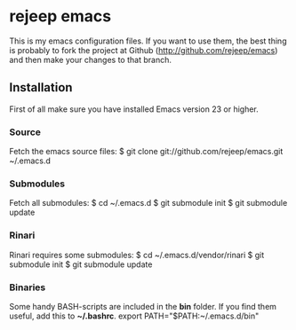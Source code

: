 # rejeep emacs
This is my emacs configuration files. If you want to use them, the
best thing is probably to fork the project at Github
(<http://github.com/rejeep/emacs>) and then make your changes to that
branch.

## Installation
First of all make sure you have installed Emacs version 23 or higher.

### Source
Fetch the emacs source files:
    $ git clone git://github.com/rejeep/emacs.git ~/.emacs.d

### Submodules
Fetch all submodules:
    $ cd ~/.emacs.d
    $ git submodule init
    $ git submodule update
    
### Rinari
Rinari requires some submodules:
    $ cd ~/.emacs.d/vendor/rinari
    $ git submodule init
    $ git submodule update

### Binaries
Some handy BASH-scripts are included in the **bin** folder. If you
find them useful, add this to **~/.bashrc**.
    export PATH="$PATH:~/.emacs.d/bin"

